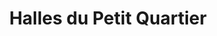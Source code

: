 ---
title: "Halles du Petit Quartier"
url: /quebec/halles-du-petit-quartier/
shop: Einkaufszentrum
---